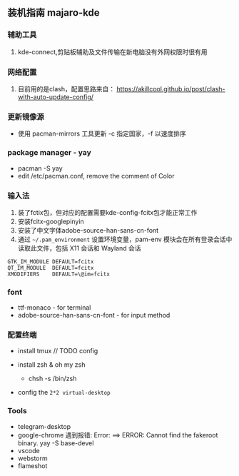 ## 装机指南  majaro-kde

### 辅助工具
1. kde-connect,剪贴板辅助及文件传输在新电脑没有外网权限时很有用

### 网络配置
1. 目前用的是clash，配置思路来自：
https://akillcool.github.io/post/clash-with-auto-update-config/

### 更新镜像源
- 使用 pacman-mirrors 工具更新 -c 指定国家，-f 以速度排序

### package manager - yay
- pacman -S yay
- edit /etc/pacman.conf, remove the comment of Color

### 输入法
1. 装了fctix包，但对应的配置需要kde-config-fcitx包才能正常工作
2. 安装fcitx-googlepinyin
3. 安装了中文字体adobe-source-han-sans-cn-font
4. 通过 `~/.pam_environment` 设置环境变量，pam-env 模块会在所有登录会话中读取此文件，包括 X11 会话和 Wayland 会话
```
GTK_IM_MODULE DEFAULT=fcitx
QT_IM_MODULE  DEFAULT=fcitx
XMODIFIERS    DEFAULT=\@im=fcitx
```

### font
- ttf-monaco - for terminal
- adobe-source-han-sans-cn-font - for input method

### 配置终端
- install tmux // TODO config
- install zsh & oh my zsh 
	 - chsh -s /bin/zsh

- config the `2*2 virtual-desktop`


### Tools
- telegram-desktop
- google-chrome
	遇到报错: Error: ==> ERROR: Cannot find the fakeroot binary.
	yay -S base-devel
- vscode
- webstorm
- flameshot
